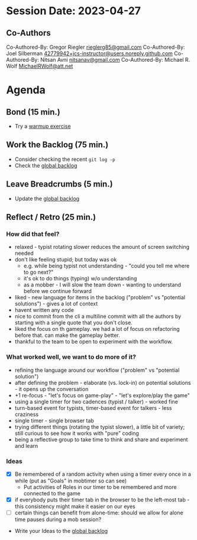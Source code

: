 # Session Date: 2023-04-27

## Co-Authors
Co-Authored-By: Gregor Riegler <rieglerg85@gmail.com>
Co-Authored-By: Joel Silberman <42779942+jcs-instructor@users.noreply.github.com>
Co-Authored-By: Nitsan Avni <nitsanav@gmail.com>
Co-Authored-By: Michael R. Wolf <MichaelRWolf@att.net>


# Agenda

## Bond (15 min.)

-   Try a [warmup exercise](../docs/warmup-exercises.md)

## Work the Backlog (75 min.)

-   Consider checking the recent `git log -p`
-   Check the [global backlog](../docs/backlog.md)

## Leave Breadcrumbs (5 min.)

-   Update the [global backlog](../docs/backlog.md)

## Reflect / Retro (25 min.)

### How did that feel?

- relaxed - typist rotating slower reduces the amount of screen switching needed
- don't like feeling stupid; but today was ok
    - e.g. while being typist not understanding - "could you tell me where to go next?"
    - it's ok to do things (typing) w/o understanding
    - as a mobber - I will slow the team down - wanting to understand before we continue forward
- liked - new language for items in the backlog ("problem" vs "potential solutions") - gives a lot of context
- havent written any code
- nice to commit from the cli a multiline commit with all the authors by starting with a single quote that you don't close.
- liked the focus on th gameplay. we had a lot of focus on refactoring before that. can make the gameplay better.
- thankful to the team to be open to experiment with the workflow.

### What worked well, we want to do more of it?

- refining the language around our workflow ("problem" vs "potential solution")
- after defining the problem - elaborate (vs. lock-in) on potential solutions - it opens up the conversation
- +1 re-focus - "let's focus on game-play" - "let's explore/play the game"
- using a single timer for two cadences (typist / talker) - worked fine
- turn-based event for typists, timer-based event for talkers - less craziness
- single timer - single browser tab
- trying different things (rotating the typist slower), a little bit of variety; still curious to see how it works with "pure" coding
- being a reflective group to take time to think and share and experiment and learn

### Ideas

- [x] Be remembered of a random activity when using a timer every once in a while (put as "Goals" in mobtimer so can see)
    - Put activities of Roles in our timer to be remembered and more connected to the game
- [x] if everybody puts their timer tab in the browser to be the left-most tab - this consistency might make it easier on our eyes
- [ ] certain things can benefit from alone-time: should we allow for alone time pauses during a mob session?
- Write your Ideas to the [global backlog](../docs/backlog.md)
